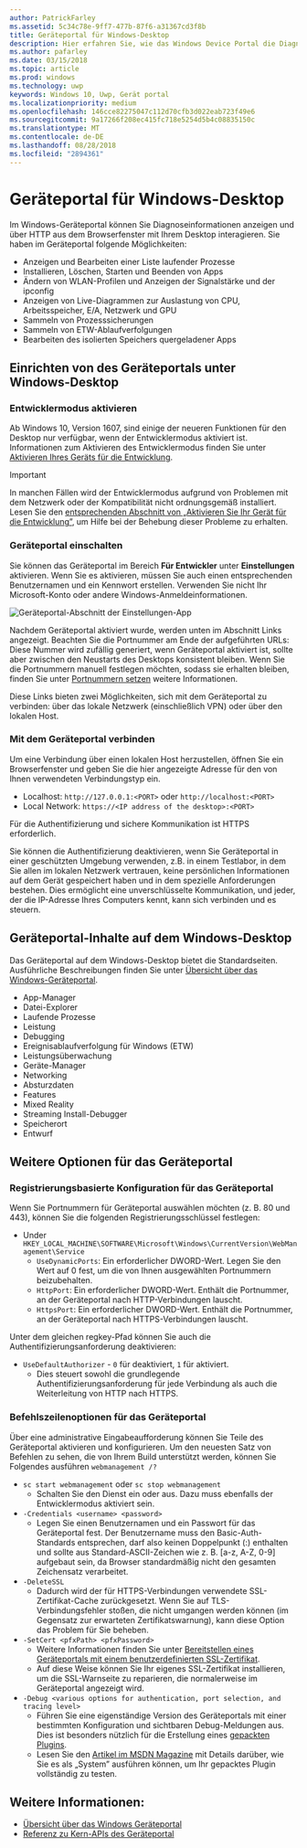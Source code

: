 ```yaml
---
author: PatrickFarley
ms.assetid: 5c34c78e-9ff7-477b-87f6-a31367cd3f8b
title: Geräteportal für Windows-Desktop
description: Hier erfahren Sie, wie das Windows Device Portal die Diagnose und Automatisierung auf dem Windows-Desktop öffnet.
ms.author: pafarley
ms.date: 03/15/2018
ms.topic: article
ms.prod: windows
ms.technology: uwp
keywords: Windows 10, Uwp, Gerät portal
ms.localizationpriority: medium
ms.openlocfilehash: 146cce82275047c112d70cfb3d022eab723f49e6
ms.sourcegitcommit: 9a17266f208ec415fc718e5254d5b4c08835150c
ms.translationtype: MT
ms.contentlocale: de-DE
ms.lasthandoff: 08/28/2018
ms.locfileid: "2894361"
---
```

# <a name="device-portal-for-windows-desktop"></a>Geräteportal für Windows-Desktop



Im Windows-Geräteportal können Sie Diagnoseinformationen anzeigen und über HTTP aus dem Browserfenster mit Ihrem Desktop interagieren. Sie haben im Geräteportal folgende Möglichkeiten:
- Anzeigen und Bearbeiten einer Liste laufender Prozesse
- Installieren, Löschen, Starten und Beenden von Apps
- Ändern von WLAN-Profilen und Anzeigen der Signalstärke und der ipconfig
- Anzeigen von Live-Diagrammen zur Auslastung von CPU, Arbeitsspeicher, E/A, Netzwerk und GPU
- Sammeln von Prozesssicherungen
- Sammeln von ETW-Ablaufverfolgungen 
- Bearbeiten des isolierten Speichers quergeladener Apps

## <a name="set-up-device-portal-on-windows-desktop"></a>Einrichten von des Geräteportals unter Windows-Desktop

### <a name="turn-on-developer-mode"></a>Entwicklermodus aktivieren

Ab Windows 10, Version 1607, sind einige der neueren Funktionen für den Desktop nur verfügbar, wenn der Entwicklermodus aktiviert ist. Informationen zum Aktivieren des Entwicklermodus finden Sie unter [Aktivieren Ihres Geräts für die Entwicklung](../get-started/enable-your-device-for-development.md).

> [!IMPORTANT]
> In manchen Fällen wird der Entwicklermodus aufgrund von Problemen mit dem Netzwerk oder der Kompatibilität nicht ordnungsgemäß installiert. Lesen Sie den [entsprechenden Abschnitt von „Aktivieren Sie Ihr Gerät für die Entwicklung”](https://docs.microsoft.com/windows/uwp/get-started/enable-your-device-for-development#failure-to-install-developer-mode-package), um Hilfe bei der Behebung dieser Probleme zu erhalten.

### <a name="turn-on-device-portal"></a>Geräteportal einschalten

Sie können das Geräteportal im Bereich **Für Entwickler** unter **Einstellungen** aktivieren. Wenn Sie es aktivieren, müssen Sie auch einen entsprechenden Benutzernamen und ein Kennwort erstellen. Verwenden Sie nicht Ihr Microsoft-Konto oder andere Windows-Anmeldeinformationen. 

![Geräteportal-Abschnitt der Einstellungen-App](images/device-portal/device-portal-desk-settings.png) 

Nachdem Geräteportal aktiviert wurde, werden unten im Abschnitt Links angezeigt. Beachten Sie die Portnummer am Ende der aufgeführten URLs: Diese Nummer wird zufällig generiert, wenn Geräteportal aktiviert ist, sollte aber zwischen den Neustarts des Desktops konsistent bleiben. Wenn Sie die Portnummern manuell festlegen möchten, sodass sie erhalten bleiben, finden Sie unter [Portnummern setzen](device-portal-desktop.md#setting-port-numbers) weitere Informationen.

Diese Links bieten zwei Möglichkeiten, sich mit dem Geräteportal zu verbinden: über das lokale Netzwerk (einschließlich VPN) oder über den lokalen Host.

### <a name="connect-to-device-portal"></a>Mit dem Geräteportal verbinden

Um eine Verbindung über einen lokalen Host herzustellen, öffnen Sie ein Browserfenster und geben Sie die hier angezeigte Adresse für den von Ihnen verwendeten Verbindungstyp ein.

* Localhost: `http://127.0.0.1:<PORT>` oder `http://localhost:<PORT>`
* Local Network: `https://<IP address of the desktop>:<PORT>`

Für die Authentifizierung und sichere Kommunikation ist HTTPS erforderlich.

Sie können die Authentifizierung deaktivieren, wenn Sie Geräteportal in einer geschützten Umgebung verwenden, z.B. in einem Testlabor, in dem Sie allen im lokalen Netzwerk vertrauen, keine persönlichen Informationen auf dem Gerät gespeichert haben und in dem spezielle Anforderungen bestehen. Dies ermöglicht eine unverschlüsselte Kommunikation, und jeder, der die IP-Adresse Ihres Computers kennt, kann sich verbinden und es steuern.

## <a name="device-portal-content-on-windows-desktop"></a>Geräteportal-Inhalte auf dem Windows-Desktop

Das Geräteportal auf dem Windows-Desktop bietet die Standardseiten. Ausführliche Beschreibungen finden Sie unter [Übersicht über das Windows-Geräteportal](device-portal.md).

- App-Manager
- Datei-Explorer
- Laufende Prozesse
- Leistung
- Debugging
- Ereignisablaufverfolgung für Windows (ETW)
- Leistungsüberwachung
- Geräte-Manager
- Networking
- Absturzdaten
- Features
- Mixed Reality
- Streaming Install-Debugger
- Speicherort
- Entwurf

## <a name="more-device-portal-options"></a>Weitere Optionen für das Geräteportal
### <a name="registry-based-configuration-for-device-portal"></a>Registrierungsbasierte Konfiguration für das Geräteportal

Wenn Sie Portnummern für Geräteportal auswählen möchten (z. B. 80 und 443), können Sie die folgenden Registrierungsschlüssel festlegen:

- Under `HKEY_LOCAL_MACHINE\SOFTWARE\Microsoft\Windows\CurrentVersion\WebManagement\Service`
    - `UseDynamicPorts`: Ein erforderlicher DWORD-Wert. Legen Sie den Wert auf 0 fest, um die von Ihnen ausgewählten Portnummern beizubehalten.
    - `HttpPort`: Ein erforderlicher DWORD-Wert. Enthält die Portnummer, an der Geräteportal nach HTTP-Verbindungen lauscht.    
    - `HttpsPort`: Ein erforderlicher DWORD-Wert. Enthält die Portnummer, an der Geräteportal nach HTTPS-Verbindungen lauscht.
    
Unter dem gleichen regkey-Pfad können Sie auch die Authentifizierungsanforderung deaktivieren:
- `UseDefaultAuthorizer` - `0` für deaktiviert, `1` für aktiviert.  
    - Dies steuert sowohl die grundlegende Authentifizierungsanforderung für jede Verbindung als auch die Weiterleitung von HTTP nach HTTPS.  
    
### <a name="command-line-options-for-device-portal"></a>Befehlszeilenoptionen für das Geräteportal
Über eine administrative Eingabeaufforderung können Sie Teile des Geräteportal aktivieren und konfigurieren. Um den neuesten Satz von Befehlen zu sehen, die von Ihrem Build unterstützt werden, können Sie Folgendes ausführen `webmanagement /?`

- `sc start webmanagement` oder `sc stop webmanagement` 
    - Schalten Sie den Dienst ein oder aus. Dazu muss ebenfalls der Entwicklermodus aktiviert sein. 
- `-Credentials <username> <password>` 
    - Legen Sie einen Benutzernamen und ein Passwort für das Geräteportal fest. Der Benutzername muss den Basic-Auth-Standards entsprechen, darf also keinen Doppelpunkt (:) enthalten und sollte aus Standard-ASCII-Zeichen wie z. B. [a-z, A-Z, 0-9] aufgebaut sein, da Browser standardmäßig nicht den gesamten Zeichensatz verarbeitet.  
- `-DeleteSSL` 
    - Dadurch wird der für HTTPS-Verbindungen verwendete SSL-Zertifikat-Cache zurückgesetzt. Wenn Sie auf TLS-Verbindungsfehler stoßen, die nicht umgangen werden können (im Gegensatz zur erwarteten Zertifikatswarnung), kann diese Option das Problem für Sie beheben. 
- `-SetCert <pfxPath> <pfxPassword>`
    - Weitere Informationen finden Sie unter [Bereitstellen eines Geräteportals mit einem benutzerdefinierten SSL-Zertifikat](https://docs.microsoft.com/windows/uwp/debug-test-perf/device-portal-ssl).  
    - Auf diese Weise können Sie Ihr eigenes SSL-Zertifikat installieren, um die SSL-Warnseite zu reparieren, die normalerweise im Geräteportal angezeigt wird. 
- `-Debug <various options for authentication, port selection, and tracing level>`
    - Führen Sie eine eigenständige Version des Geräteportals mit einer bestimmten Konfiguration und sichtbaren Debug-Meldungen aus. Dies ist besonders nützlich für die Erstellung eines [gepackten Plugins](https://docs.microsoft.com/windows/uwp/debug-test-perf/device-portal-plugin). 
    - Lesen Sie den [Artikel im MSDN Magazine](https://msdn.microsoft.com/en-us/magazine/mt826332.aspx) mit Details darüber, wie Sie es als „System” ausführen können, um Ihr gepacktes Plugin vollständig zu testen.

## <a name="see-also"></a>Weitere Informationen:

* [Übersicht über das Windows Geräteportal](device-portal.md)
* [Referenz zu Kern-APIs des Geräteportal](https://docs.microsoft.com/windows/uwp/debug-test-perf/device-portal-api-core)
